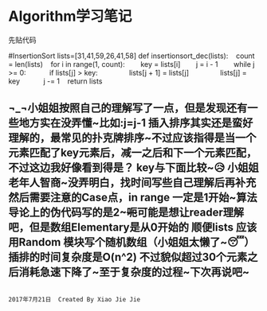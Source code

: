 # Algorithm学习笔记
先贴代码

#InsertionSort
lists=[31,41,59,26,41,58]
def insertionsort_dec(lists):    
  count = len(lists)   
  for i in range(1, count):       
    key = lists[i]        
    j = i - 1       
    while j >= 0:           
      if lists[j] > key:                
        lists[j + 1] = lists[j]               
        lists[j] = key            
        j -= 1   
    return lists
    
   
¬_¬小姐姐按照自己的理解写了一点，但是发现还有一些地方实在没弄懂~比如:j=j-1
      插入排序其实还是蛮好理解的，最常见的扑克牌排序~不过应该指得是当一个元素匹配了key元素后，减一之后和下一个元素匹配，不过这边我好像看到得是？
        key与下面比较~😥
      小姐姐老年人智商~没弄明白，找时间写些自己理解后再补充
     然后需要注意的Case点，in range 一定是1开始~算法导论上的伪代码写的是2~~~呃~~可能是想让reader理解吧，但是数组Elementary是从0开始的
        顺便lists 应该用Random 模块写个随机数组（小姐姐太懒了~😴）
          插排的时间复杂度是O(n^2) 不过貌似超过30个元素之后消耗急速下降了~至于复杂度的过程~下次再说吧~
-----------------------------------------------------------------------------------------------------------------
                                                                                    2017年7月21日  Created By Xiao Jie Jie

      

